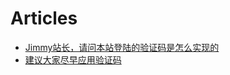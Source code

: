 # Articles

* [Jimmy站长，请问本站登陆的验证码是怎么实现的](http://www.golangtc.com/t/54369277421aa97f1d000099)
* [建议大家尽早应用验证码](https://ruby-china.org/topics/23877)